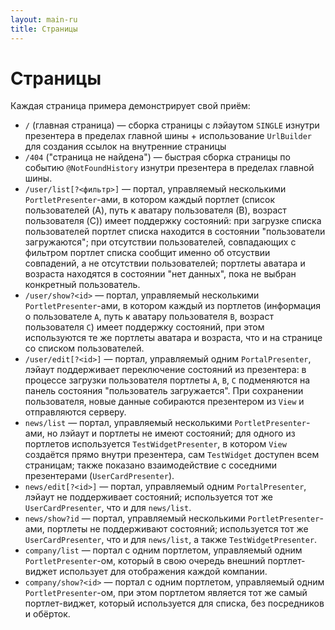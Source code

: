 ```yaml
---
layout: main-ru
title: Страницы
---
```


# Страницы

Каждая страница примера демонстрирует свой приём:

 * `/` (главная страница) — сборка страницы с лэйаутом `SINGLE` изнутри презентера в пределах главной шины + использование `UrlBuilder` для создания ссылок на внутренние страницы
 * `/404` ("страница не найдена") — быстрая сборка страницы по событию `@NotFoundHistory` изнутри презентера в пределах главной шины.
 * `/user/list[?<фильтр>]` — портал, управляемый несколькими `PortletPresenter`-ами, в котором каждый портлет (список пользователей (A), путь к аватару пользователя (B), возраст пользователя (C)) имеет поддержку состояний: при загрузке списка пользователей портлет списка находится в состоянии "пользователи загружаются"; при отсутствии пользователей, совпадающих с фильтром портлет списка сообщит именно об отсуствии совпадений, а не отсутствии пользователей; портлеты аватара и возраста находятся в состоянии "нет данных", пока не выбран конкретный пользователь.
 * `/user/show?<id>` — портал, управляемый несколькими `PortletPresenter`-ами, в котором каждый из портлетов (информация о пользователе `A`, путь к аватару пользователя `B`, возраст пользователя `C`) имеет поддержку состояний, при этом используются те же портлеты аватара и возраста, что и на странице со списком пользователей.
 * `/user/edit[?<id>]` — портал, управляемый одним `PortalPresenter`, лэйаут поддерживает переключение состояний из презентера: в процессе загрузки пользователя портлеты `A`, `B`, `C` подменяются на панель состояния "пользователь загружается". При сохранении пользователя, новые данные собираются презентером из `View` и отправляются серверу.
 * `news/list` — портал, управляемый несколькими `PortletPresenter`-ами, но лэйаут и портлеты не имеют состояний; для одного из портлетов используется `TestWidgetPresenter`, в котором `View` создаётся прямо внутри презентера, сам `TestWidget` доступен всем страницам; также показано взаимодействие с соседними презентерами (`UserCardPresenter`).
 * `news/edit[?<id>]` — портал, управляемый одним `PortalPresenter`, лэйаут не поддерживает состояний; используется тот же `UserCardPresenter`, что и для `news/list`.
 * `news/show?id` — портал, управляемый несколькими `PortletPresenter`-ами, портлеты не поддерживают состояний; используется тот же `UserCardPresenter`, что и для `news/list`, а также `TestWidgetPresenter`.
 * `company/list` — портал c одним портлетом, управляемый одним `PortletPresenter`-ом, который в свою очередь внешний портлет-виджет использует для отображения каждой компании.
 * `company/show?<id>` — портал c одним портлетом,  управляемый одним `PortletPresenter`-ом, при этом портлетом является тот же самый портлет-виджет, который используется для списка, без посредников и обёрток.

